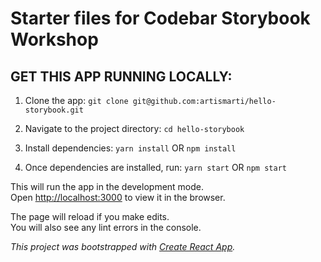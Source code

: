 # Starter files for Codebar Storybook Workshop

## GET THIS APP RUNNING LOCALLY:

1. Clone the app:
  `git clone git@github.com:artismarti/hello-storybook.git`

2. Navigate to the project directory:
  `cd hello-storybook`

3. Install dependencies:
  `yarn install` OR `npm install`

4. Once dependencies are installed, run:
  `yarn start` OR `npm start`

This will run the app in the development mode.\
Open [http://localhost:3000](http://localhost:3000) to view it in the browser.

The page will reload if you make edits.\
You will also see any lint errors in the console.

_This project was bootstrapped with [Create React App](https://github.com/facebook/create-react-app)._
